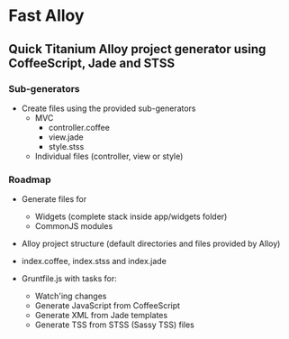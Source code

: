 # Fast Alloy
## Quick Titanium Alloy project generator using CoffeeScript, Jade and STSS

### Sub-generators
- Create files using the provided sub-generators
    - MVC
        - controller.coffee
        - view.jade
        - style.stss
    - Individual files (controller, view or style)
    
### Roadmap
- Generate files for
    - Widgets (complete stack inside app/widgets folder)
    - CommonJS modules
    
- Alloy project structure (default directories and files provided by Alloy)
- index.coffee, index.stss and index.jade
- Gruntfile.js with tasks for:
    - Watch'ing changes
    - Generate JavaScript from CoffeeScript
    - Generate XML from Jade templates
    - Generate TSS from STSS (Sassy TSS) files